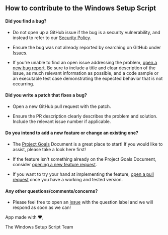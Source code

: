 ## How to contribute to the Windows Setup Script

#### Did you find a bug?

- Do not open up a GitHub issue if the bug is a security vulnerability, and instead to refer to our [Security Policy](https://github.com/melvinquick/windows-cleanup-helper/security/policy).

- Ensure the bug was not already reported by searching on GitHub under [Issues](https://github.com/melvinquick/windows-cleanup-helper/issues).

- If you're unable to find an open issue addressing the problem, [open a new bug report](https://github.com/melvinquick/windows-cleanup-helper/issues/new?assignees=&labels=&projects=&template=bug_report.md&title=). Be sure to include a title and clear description of the issue, as much relevant information as possible, and a code sample or an executable test case demonstrating the expected behavior that is not occurring.

#### Did you write a patch that fixes a bug?

- Open a new GitHub pull request with the patch.

- Ensure the PR description clearly describes the problem and solution. Include the relevant issue number if applicable.

#### Do you intend to add a new feature or change an existing one?

- The [Project Goals](https://github.com/users/melvinquick/projects/5/views/1) Document is a great place to start! If you would like to assist, please take a look here first!

- If the feature isn't something already on the Project Goals Document, consider [opening a new feature request](https://github.com/melvinquick/windows-cleanup-helper/issues/new?assignees=&labels=&projects=&template=feature_request.md&title=).

- If you want to try your hand at implementing the feature, [open a pull request](https://github.com/melvinquick/windows-cleanup-helper/compare) once you have a working and tested version.

#### Any other questions/comments/concerns?

- Please feel free to open an [issue](https://github.com/melvinquick/windows-cleanup-helper/issues) with the question label and we will respond as soon as we can!

App made with :heart:,

The Windows Setup Script Team
